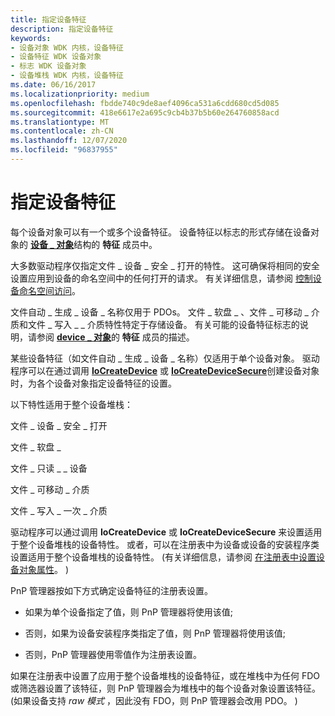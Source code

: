 ```yaml
---
title: 指定设备特征
description: 指定设备特征
keywords:
- 设备对象 WDK 内核，设备特征
- 设备特征 WDK 设备对象
- 标志 WDK 设备对象
- 设备堆栈 WDK 内核，设备特征
ms.date: 06/16/2017
ms.localizationpriority: medium
ms.openlocfilehash: fbdde740c9de8aef4096ca531a6cdd680cd5d085
ms.sourcegitcommit: 418e6617e2a695c9cb4b37b5b60e264760858acd
ms.translationtype: MT
ms.contentlocale: zh-CN
ms.lasthandoff: 12/07/2020
ms.locfileid: "96837955"
---
```

# <a name="specifying-device-characteristics"></a>指定设备特征





每个设备对象可以有一个或多个设备特征。 设备特征以标志的形式存储在设备对象的 [**设备 \_ 对象**](/windows-hardware/drivers/ddi/wdm/ns-wdm-_device_object)结构的 **特征** 成员中。

大多数驱动程序仅指定文件 \_ 设备 \_ 安全 \_ 打开的特性。 这可确保将相同的安全设置应用到设备的命名空间中的任何打开的请求。 有关详细信息，请参阅 [控制设备命名空间访问](controlling-device-namespace-access.md)。

文件自动 \_ 生成 \_ 设备 \_ 名称仅用于 PDOs。 文件 \_ 软盘 \_ 、文件 \_ 可移动 \_ 介质和文件 \_ 写入 \_ \_ 介质特性特定于存储设备。 有关可能的设备特征标志的说明，请参阅 [**device \_ 对象**](/windows-hardware/drivers/ddi/wdm/ns-wdm-_device_object)的 **特征** 成员的描述。

某些设备特征（如文件自动 \_ 生成 \_ 设备 \_ 名称）仅适用于单个设备对象。 驱动程序可以在通过调用 [**IoCreateDevice**](/windows-hardware/drivers/ddi/wdm/nf-wdm-iocreatedevice) 或 [**IoCreateDeviceSecure**](/windows-hardware/drivers/ddi/wdmsec/nf-wdmsec-wdmlibiocreatedevicesecure)创建设备对象时，为各个设备对象指定设备特征的设置。

以下特性适用于整个设备堆栈：

文件 \_ 设备 \_ 安全 \_ 打开

文件 \_ 软盘 \_

文件 \_ 只读 \_ \_ 设备

文件 \_ 可移动 \_ 介质

文件 \_ 写入 \_ 一次 \_ 介质

驱动程序可以通过调用 **IoCreateDevice** 或 **IoCreateDeviceSecure** 来设置适用于整个设备堆栈的设备特性。 或者，可以在注册表中为设备或设备的安装程序类设置适用于整个设备堆栈的设备特性。  (有关详细信息，请参阅 [在注册表中设置设备对象属性](setting-device-object-properties-in-the-registry.md)。 ) 

PnP 管理器按如下方式确定设备特征的注册表设置。

-   如果为单个设备指定了值，则 PnP 管理器将使用该值;

-   否则，如果为设备安装程序类指定了值，则 PnP 管理器将使用该值;

-   否则，PnP 管理器使用零值作为注册表设置。

如果在注册表中设置了应用于整个设备堆栈的设备特征，或在堆栈中为任何 FDO 或筛选器设置了该特征，则 PnP 管理器会为堆栈中的每个设备对象设置该特征。  (如果设备支持 *raw 模式* ，因此没有 FDO，则 PnP 管理器会改用 PDO。 ) 

 

